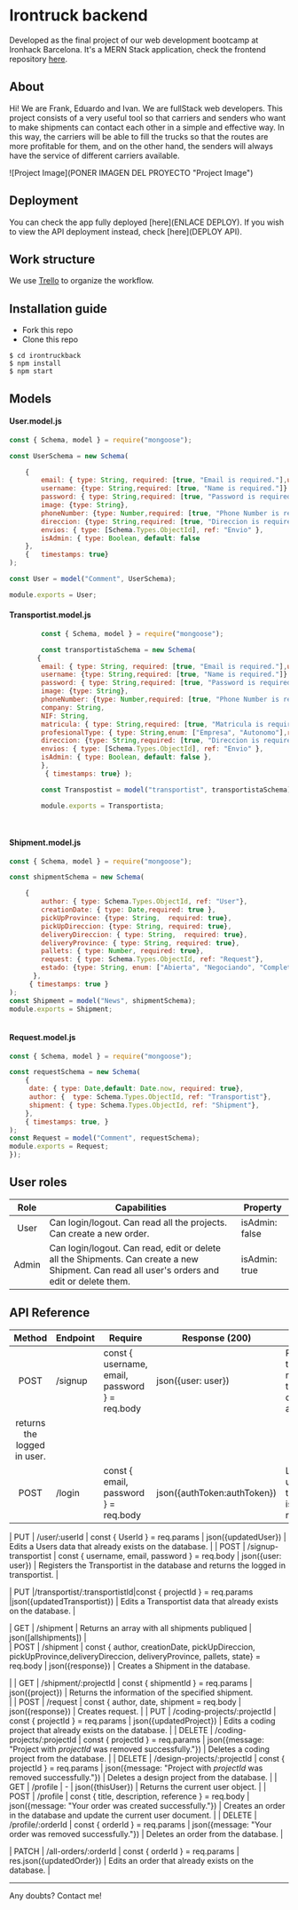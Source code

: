 # Irontruck backend

Developed as the final project of our web development bootcamp at Ironhack Barcelona. It's a MERN Stack application, check the frontend repository [here](https://github.com/frankgimeno3/irontruckback).

## About
Hi! We are Frank, Eduardo and Ivan. We are fullStack web developers. This project consists of a very useful tool so that carriers and senders who want to make shipments can contact each other in a simple and effective way. In this way, the carriers will be able to fill the trucks so that the routes are more profitable for them, and on the other hand, the senders will always have the service of different carriers available. 

![Project Image](PONER IMAGEN DEL PROYECTO "Project Image")

## Deployment
You can check the app fully deployed [here](ENLACE DEPLOY). If you wish to view the API deployment instead, check [here](DEPLOY API).

## Work structure
We use [Trello](https://trello.com/home) to organize the workflow.

## Installation guide
- Fork this repo
- Clone this repo 

```shell
$ cd irontruckback
$ npm install
$ npm start
```

## Models
#### User.model.js
```js
const { Schema, model } = require("mongoose");

const UserSchema = new Schema(

    {
        email: { type: String, required: [true, "Email is required."],unique: true, lowercase: true, trim: true},
        username: {type: String,required: [true, "Name is required."]}
        password: { type: String,required: [true, "Password is required."]},
        image: {type: String},
        phoneNumber: {type: Number,required: [true, "Phone Number is required."],unique: true},    
        direccion: {type: String,required: [true, "Direccion is required."]  },
        envios: { type: [Schema.Types.ObjectId], ref: "Envio" },
        isAdmin: { type: Boolean, default: false 
    },
    {   timestamps: true}
);

const User = model("Comment", UserSchema);

module.exports = User;
```
#### Transportist.model.js
```js
        const { Schema, model } = require("mongoose");

        const transportistaSchema = new Schema(
       { 
        email: { type: String, required: [true, "Email is required."],unique: true, lowercase: true, trim: true},
        username: {type: String,required: [true, "Name is required."]}
        password: { type: String,required: [true, "Password is required."]},
        image: {type: String},
        phoneNumber: {type: Number,required: [true, "Phone Number is required."],unique: true},
        company: String,
        NIF: String,
        matricula: { type: String,required: [true, "Matricula is required."]}
        profesionalType: { type: String,enum: ["Empresa", "Autonomo"],required: [true, "Name is required."]},
        direccion: {type: String,required: [true, "Direccion is required."]  },
        envios: { type: [Schema.Types.ObjectId], ref: "Envio" },
        isAdmin: { type: Boolean, default: false },
        },
         { timestamps: true} );

        const Transpostist = model("transportist", transportistaSchema);

        module.exports = Transportista;
       
       
```
#### Shipment.model.js
```js
const { Schema, model } = require("mongoose");

const shipmentSchema = new Schema(

    {
        author: { type: Schema.Types.ObjectId, ref: "User"},
        creationDate: { type: Date,required: true },
        pickUpProvince: {type: String,  required: true},
        pickUpDireccion: {type: String, required: true},
        deliveryDireccion: { type: String,  required: true},
        deliveryProvince: { type: String, required: true},
        pallets: { type: Number, required: true},
        request: { type: Schema.Types.ObjectId, ref: "Request"},
        estado: {type: String, enum: ["Abierta", "Negociando", "Completada"], default: "Abierta" }
      },
     { timestamps: true }
);
const Shipment = model("News", shipmentSchema);
module.exports = Shipment;   
      
````
#### Request.model.js
```js
const { Schema, model } = require("mongoose");

const requestSchema = new Schema(
    {
     date: { type: Date,default: Date.now, required: true},
     author: {  type: Schema.Types.ObjectId, ref: "Transportist"},         
     shipment: { type: Schema.Types.ObjectId, ref: "Shipment"},            
    },
    { timestamps: true, }
);
const Request = model("Comment", requestSchema);
module.exports = Request;
});
```

## User roles
| Role  | Capabilities                                                                                                                               | Property       |
| :---: | ------------------------------------------------------------------------------------------------------------------------------------------ | -------------- |
| User  | Can login/logout. Can read all the projects. Can create a new order.                                                                       | isAdmin: false |
| Admin | Can login/logout. Can read, edit or delete all the Shipments. Can create a new Shipment. Can read all user's orders and edit or delete them. | isAdmin: true  |

## API Reference
| Method | Endpoint                    | Require                                             | Response (200)                                                        | Action                                                                    |
| :----: | --------------------------- | --------------------------------------------------- |---------------------------------------------------------------------- | ------------------------------------------------------------------------- |
| POST   | /signup                     | const { username, email, password } = req.body      | json({user: user})                                              | Registers the user remitent in the database and 
                                         returns the logged in user.                         |
| POST   | /login                      | const { email, password } = req.body                |json({authToken:authToken})           | Logs in a user or transportist is already registered.                             

| PUT    | /user/:userId               | const { UserId } = req.params                       | json({updatedUser})                                              | Edits a Users data that already exists 
                                         on the database.                                    |
| POST   | /signup-transportist        | const { username, email, password } = req.body      | json({user: user})                                              | Registers the Transportist in the database 
                                        and returns the logged in transportist.                      |
                                                                

| PUT    |/transportist/:transportistId|const { projectId } = req.params                    |json({updatedTransportist})                                        | Edits a Transportist data that already exists on 
                                        the database.                                        |


| GET    | /shipment                   |   Returns an array with all shipments publiqued     | json([allshipments])                                              |  
| POST   | /shipment                   | const { author, creationDate, pickUpDireccion, 
                                         pickUpProvince,deliveryDireccion, deliveryProvince,
                                         pallets, state} = req.body                         | json({response})                                                  |  Creates a Shipment in the database.    
                                        
|
| GET    | /shipment/:projectId        | const { shipmentId } = req.params                    | json({project})                                                | Returns the information of the specified shipment.                      
|
| POST   | /request                    | const { author, date, shipment = req.body     | json({response})                                                              | Creates request.                                 |
| PUT    | /coding-projects/:projectId | const { projectId } = req.params                    | json({updatedProject})                                                | Edits a coding project that already exists on the database.                          |
| DELETE | /coding-projects/:projectId | const { projectId } = req.params                    | json({message: "Project with *projectId* was removed successfully."}) | Deletes a coding project from the database.                               |
| DELETE | /design-projects/:projectId | const { projectId } = req.params                    | json({message: "Project with *projectId* was removed successfully."}) | Deletes a design project from the database.                               |
| GET    | /profile                    | -                                                   | json({thisUser})                                                      | Returns the current user object.                                          |
| POST   | /profile                    | const { title, description, reference } = req.body  | json({message: "Your order was created successfully."})               | Creates an order in the database and update the current user document.    |
| DELETE | /profile/:orderId           | const { orderId } = req.params                      | json({message: "Your order was removed successfully."})               | Deletes an order from the database.                                    |

| PATCH  | /all-orders/:orderId        | const { orderId } = req.params                      | res.json({updatedOrder})                                              | Edits an order that already exists on the database.                       |

---

Any doubts? Contact me!
